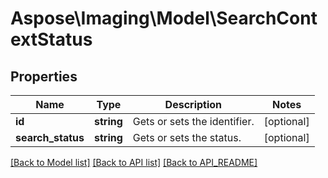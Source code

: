 # Aspose\Imaging\Model\SearchContextStatus

## Properties
Name | Type | Description | Notes
------------ | ------------- | ------------- | -------------
**id** | **string** | Gets or sets the identifier. | [optional] 
**search_status** | **string** | Gets or sets the status. | [optional] 

[[Back to Model list]](API_README.md#documentation-for-models) [[Back to API list]](API_README.md#documentation-for-api-endpoints) [[Back to API_README]](API_README.md)

